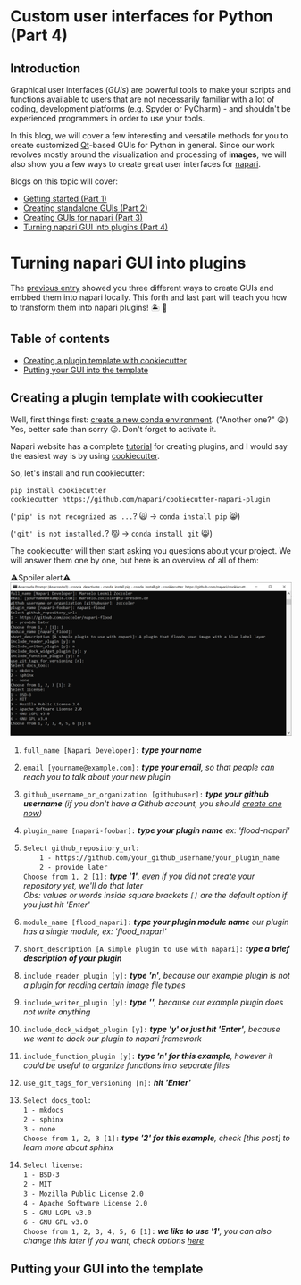 # Custom user interfaces for Python (Part 4)

## Introduction
Graphical user interfaces (*GUIs*) are powerful tools to make your scripts and functions available to users that are not necessarily familiar with a lot of coding, development platforms (e.g. Spyder or PyCharm) - and shouldn't be experienced programmers in order to use your tools.

In this blog, we will cover a few interesting and versatile methods for you to create customized [Qt](https://qt.io)-based GUIs for Python in general. Since our work revolves mostly around the visualization and processing of **images**, we will also show you a few ways to create great user interfaces for [napari](https://napari.org/).

Blogs on this topic will cover:
* [Getting started (Part 1)](https://biapol.github.io/blog/johannes_mueller/entry_user_interf#getting-started)
* [Creating standalone GUIs (Part 2)](https://biapol.github.io/blog/johannes_mueller/entry_user_interf2#creating-advanced-standalone-guis)
* [Creating GUIs for napari (Part 3)](https://biapol.github.io/blog/marcelo_zoccoler/entry_user_interf3#creating-advanced-guis-for-napari)
* [Turning napari GUI into plugins (Part 4)](https://biapol.github.io/blog/marcelo_zoccoler/entry_user_interf3#turning-napari-gui-into-plugins)


# Turning napari GUI into plugins
The [previous entry](https://biapol.github.io/blog/marcelo_zoccoler/entry_user_interf3#creating-advanced-guis-for-napari) showed you three different ways to create GUIs and embbed them into napari locally. This forth and last part will teach you how to transform them into napari plugins! 🏝️ 🚀

## Table of contents
* [Creating a plugin template with cookiecutter](#creating-a-plugin-template-with-cookiecutter)
* [Putting your GUI into the template](#putting-your-gui-into-the-template)

## Creating a plugin template with cookiecutter

Well, first things first: [create a new conda environment](https://biapol.github.io/blog/johannes_mueller/entry_user_interf2/Readme.md#creating-your-environment). ("Another one?" 😩) Yes, better safe than sorry 😉. Don't forget to activate it.

Napari website has a complete [tutorial](https://napari.org/plugins/stable/for_plugin_developers.html) for creating plugins, and I would say the easiest way is by using [cookiecutter](https://napari.org/plugins/stable/for_plugin_developers.html#cookiecutter-template).

So, let's install and run cookiecutter:

```
pip install cookiecutter
cookiecutter https://github.com/napari/cookiecutter-napari-plugin
```
(`'pip' is not recognized as ...`? 🙀 -> `conda install pip` 😸)

(`'git' is not installed.`? 😾 -> `conda install git` 😸)

The cookiecutter will then start asking you questions about your project. We will answer them one by one, but here is an overview of all of them:

⚠️Spoiler alert⚠️
![](images/cookiecutter_questions2.png)

  1. `full_name [Napari Developer]:` ***type your name***
  2. `email [yourname@example.com]:` ***type your email**, so that people can reach you to talk about your new plugin*
  3. `github_username_or_organization [githubuser]:` ***type your github username** (if you don't have a Github account, you should [create one now](https://github.com/signup?ref_cta=Sign+up&ref_loc=header+logged+out&ref_page=%2F&source=header-home))*
  4. `plugin_name [napari-foobar]:` ***type your plugin name** ex: 'flood-napari'*
  5. `Select github_repository_url:`  
     `    1 - https://github.com/your_github_username/your_plugin_name`  
     `    2 - provide later`  
     `Choose from 1, 2 [1]:`  ***type '1'**, even if you did not create your repository yet, we'll do that later*  
    *Obs: values or words inside square brackets `[]` are the default option if you just hit 'Enter'*
  
  6. `module_name [flood_napari]:` ***type your plugin module name** our plugin has a single module, ex: 'flood_napari'*
  7. `short_description [A simple plugin to use with napari]:` ***type a brief description of your plugin***
  8. `include_reader_plugin [y]:` ***type 'n'**, because our example plugin is not a plugin for reading certain image file types*
  9. `include_writer_plugin [y]:` ***type ''**, because our example plugin does not write anything*
  10. `include_dock_widget_plugin [y]:` ***type 'y' or just hit 'Enter'**, because we want to dock our plugin to napari framework*
  11. `include_function_plugin [y]:` ***type 'n' for this example**, however it could be useful to organize functions into separate files*
  12. `use_git_tags_for_versioning [n]:` ***hit 'Enter'***
  13. `Select docs_tool:`  
       `1 - mkdocs`  
       `2 - sphinx`  
       `3 - none`  
      `Choose from 1, 2, 3 [1]:` ***type '2' for this example**, check [this post] to learn more about sphinx*  
  14. `Select license:`  
       `1 - BSD-3`  
       `2 - MIT`  
       `3 - Mozilla Public License 2.0`  
       `4 - Apache Software License 2.0`  
       `5 - GNU LGPL v3.0`  
       `6 - GNU GPL v3.0`  
      `Choose from 1, 2, 3, 4, 5, 6 [1]:` ***we like to use '1'**, you can also change this later if you want, check options [here](https://ufal.github.io/public-license-selector/)*
      
      
     
     
     
     
  





## Putting your GUI into the template

